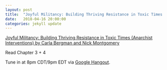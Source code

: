```yaml
---
layout: post
title:  "Joyful Militancy: Building Thriving Resistance in Toxic Times (Anarchist Interventions) Ch. 3,4"
date:   2018-04-16 20:00:00
categories: jekyll update
---
```


[Joyful Militancy: Building Thriving Resistance in Toxic Times (Anarchist Interventions) by Carla Bergman and Nick Montgomery](https://www.amazon.com/Joyful-Militancy-Resistance-Anarchist-Interventions/dp/1849352887) 

Read Chapter 3 + 4

Tune in at 8pm CDT/9pm EDT via [Google Hangout](https://hangouts.google.com/hangouts/_/calendar/ZmdyZWdnQGdtYWlsLmNvbQ.63no0g2qet5fj5n020jmqfvqb2?authuser=0).
